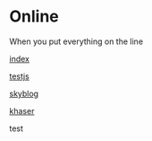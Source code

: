 # Online

When you put everything on the line</p>

[index](https://srenan.github.io/online/index.html)

[testjs](https://srenan.github.io/online/testjs.html)

[skyblog](https://srenan.github.io/online/skyblog.html)

[khaser](https://srenan.github.io/online/khasersauce.html)
<p> test </p>
